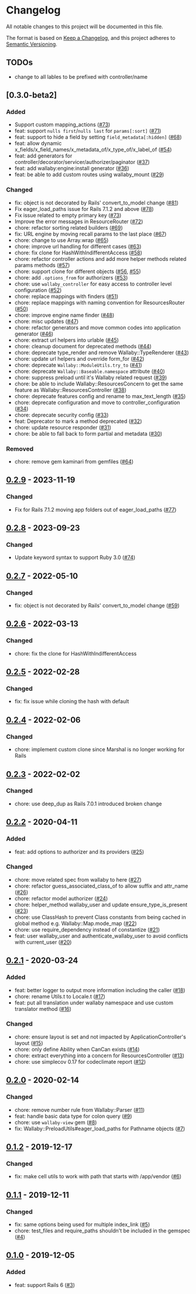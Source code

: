 # Changelog
All notable changes to this project will be documented in this file.

The format is based on [Keep a Changelog](https://keepachangelog.com/en/1.0.0/),
and this project adheres to [Semantic Versioning](https://semver.org/spec/v2.0.0.html).

## TODOs

- change to all lables to be prefixed with controller/name

## [0.3.0-beta2]

### Added

- Support custom mapping_actions ([#73](https://github.com/wallaby-rails/wallaby-core/pull/73))
- feat: support `nulls first`/`nulls last` for `params[:sort]`  ([#71](https://github.com/wallaby-rails/wallaby-core/pull/71))
- feat: support to hide a field by setting `field_metadata[:hidden]` ([#68](https://github.com/wallaby-rails/wallaby-core/pull/68))
- feat: allow dynamic x_fields/x_field_names/x_metadata_of/x_type_of/x_label_of ([#54](https://github.com/wallaby-rails/wallaby-core/pull/54))
- feat: add generators for controller/decorator/servicer/authorizer/paginator ([#37](https://github.com/wallaby-rails/wallaby-core/pull/37))
- feat: add wallaby:engine:install generator ([#36](https://github.com/wallaby-rails/wallaby-core/pull/36))
- feat: be able to add custom routes using wallaby_mount ([#29](https://github.com/wallaby-rails/wallaby-core/pull/29))

### Changed

- fix: object is not decorated by Rails' convert_to_model change ([#81](https://github.com/wallaby-rails/wallaby-core/pull/81))
- Fix eager_load_paths issue for Rails 7.1.2 and above ([#78](https://github.com/wallaby-rails/wallaby-core/pull/78))
- Fix issue related to empty primary key ([#73](https://github.com/wallaby-rails/wallaby-core/pull/73))
- Improve the error messages in ResourceRouter ([#72](https://github.com/wallaby-rails/wallaby-core/pull/72))
- chore: refactor sorting related builders ([#69](https://github.com/wallaby-rails/wallaby-core/pull/69))
- fix: URL engine by moving recall params to the last place ([#67](https://github.com/wallaby-rails/wallaby-core/pull/67))
- chore: change to use Array.wrap ([#65](https://github.com/wallaby-rails/wallaby-core/pull/65))
- chore: improve url handling for different cases ([#63](https://github.com/wallaby-rails/wallaby-core/pull/63))
- chore: fix clone for HashWithIndifferentAccess ([#58](https://github.com/wallaby-rails/wallaby-core/pull/58))
- chore: refactor controller actions and add more helper methods related params methods ([#57](https://github.com/wallaby-rails/wallaby-core/pull/57))
- chore: support clone for different objects ([#56](https://github.com/wallaby-rails/wallaby-core/pull/56), [#55](https://github.com/wallaby-rails/wallaby-core/pull/55))
- chore: add `.options_from` for authorizers ([#53](https://github.com/wallaby-rails/wallaby-core/pull/53))
- chore: use `wallaby_controller` for easy access to controller level configuration ([#52](https://github.com/wallaby-rails/wallaby-core/pull/52))
- chore: replace mappings with finders ([#51](https://github.com/wallaby-rails/wallaby-core/pull/51))
- chore: replace mappings with naming convention for ResourcesRouter ([#50](https://github.com/wallaby-rails/wallaby-core/pull/50))
- chore: improve engine name finder ([#48](https://github.com/wallaby-rails/wallaby-core/pull/48))
- chore: misc updates ([#47](https://github.com/wallaby-rails/wallaby-core/pull/47))
- chore: refactor generators and move common codes into application generator ([#46](https://github.com/wallaby-rails/wallaby-core/pull/46))
- chore: extract url helpers into urlable ([#45](https://github.com/wallaby-rails/wallaby-core/pull/45))
- chore: cleanup document for deprecated methods ([#44](https://github.com/wallaby-rails/wallaby-core/pull/44))
- chore: deprecate type_render and remove Wallaby::TypeRenderer ([#43](https://github.com/wallaby-rails/wallaby-core/pull/43))
- chore: update url helpers and override form_for ([#42](https://github.com/wallaby-rails/wallaby-core/pull/42))
- chore: deprecate `Wallaby::ModuleUtils.try_to` ([#41](https://github.com/wallaby-rails/wallaby-core/pull/41))
- chore: deprecate `Wallaby::Baseable.namespace` attribute ([#40](https://github.com/wallaby-rails/wallaby-core/pull/40))
- chore: suppress preload until it's Wallaby related request ([#39](https://github.com/wallaby-rails/wallaby-core/pull/39))
- chore: be able to include Wallaby::ResourcesConcern to get the same feature as Wallaby::ResourcesController ([#38](https://github.com/wallaby-rails/wallaby-core/pull/38))
- chore: deprecate features config and rename to max_text_length ([#35](https://github.com/wallaby-rails/wallaby-core/pull/35))
- chore: deprecate configuration and move to controller_configuration ([#34](https://github.com/wallaby-rails/wallaby-core/pull/34))
- chore: deprecate security config ([#33](https://github.com/wallaby-rails/wallaby-core/pull/33))
- feat: Deprecator to mark a method deprecated ([#32](https://github.com/wallaby-rails/wallaby-core/pull/32))
- chore: update resource responder ([#31](https://github.com/wallaby-rails/wallaby-core/pull/31))
- chore: be able to fall back to form partial and metadata ([#30](https://github.com/wallaby-rails/wallaby-core/pull/30))


### Removed

- chore: remove gem kaminari from gemfiles ([#64](https://github.com/wallaby-rails/wallaby-core/pull/64))


## [0.2.9](https://github.com/wallaby-rails/wallaby-core/releases/tag/0.2.9) - 2023-11-19

### Changed

- Fix for Rails 7.1.2 moving app folders out of eager_load_paths ([#77](https://github.com/wallaby-rails/wallaby-core/pull/77))

## [0.2.8](https://github.com/wallaby-rails/wallaby-core/releases/tag/0.2.8) - 2023-09-23

### Changed

- Update keyword syntax to support Ruby 3.0 ([#74](https://github.com/wallaby-rails/wallaby-core/pull/74))

## [0.2.7](https://github.com/wallaby-rails/wallaby-core/releases/tag/0.2.7) - 2022-05-10

### Changed

- fix: object is not decorated by Rails' convert_to_model change ([#59](https://github.com/wallaby-rails/wallaby-core/pull/59))

## [0.2.6](https://github.com/wallaby-rails/wallaby-core/releases/tag/0.2.6) - 2022-03-13

### Changed

- chore: fix the clone for HashWithIndifferentAccess

## [0.2.5](https://github.com/wallaby-rails/wallaby-core/releases/tag/0.2.5) - 2022-02-28

### Changed

- fix: fix issue while cloning the hash with default

## [0.2.4](https://github.com/wallaby-rails/wallaby-core/releases/tag/0.2.4) - 2022-02-06

### Changed

- chore: implement custom clone since Marshal is no longer working for Rails

## [0.2.3](https://github.com/wallaby-rails/wallaby-core/releases/tag/0.2.3) - 2022-02-02

### Changed

- chore: use deep_dup as Rails 7.0.1 introduced broken change

## [0.2.2](https://github.com/wallaby-rails/wallaby-core/releases/tag/0.2.2) - 2020-04-11

### Added

- feat: add options to authorizer and its providers ([#25](https://github.com/wallaby-rails/wallaby-core/pull/25))

### Changed

- chore: move related spec from wallaby to here ([#27](https://github.com/wallaby-rails/wallaby-core/pull/27))
- chore: refactor guess_associated_class_of to allow suffix and attr_name ([#26](https://github.com/wallaby-rails/wallaby-core/pull/26))
- chore: refactor model authorizer ([#24](https://github.com/wallaby-rails/wallaby-core/pull/24))
- chore: helper_method wallaby_user and update ensure_type_is_present ([#23](https://github.com/wallaby-rails/wallaby-core/pull/23))
- chore: use ClassHash to prevent Class constants from being cached in global method e.g. Wallaby::Map.mode_map ([#22](https://github.com/wallaby-rails/wallaby-core/pull/22))
- chore: use require_dependency instead of constantize ([#21](https://github.com/wallaby-rails/wallaby-core/pull/21))
- feat: user wallaby_user and authenticate_wallaby_user to avoid conflicts with current_user ([#20](https://github.com/wallaby-rails/wallaby-core/pull/20))

## [0.2.1](https://github.com/wallaby-rails/wallaby-core/releases/tag/0.2.1) - 2020-03-24

### Added

- feat: better logger to output more information including the caller ([#18](https://github.com/wallaby-rails/wallaby-core/pull/18))
- chore: rename Utils.t to Locale.t ([#17](https://github.com/wallaby-rails/wallaby-core/pull/17))
- feat: put all translation under wallaby namespace and use custom translator method ([#16](https://github.com/wallaby-rails/wallaby-core/pull/16))

### Changed

- chore: ensure layout is set and not impacted by ApplicationController's layout ([#15](https://github.com/wallaby-rails/wallaby-core/pull/15))
- chore: only define Ability when CanCan exists ([#14](https://github.com/wallaby-rails/wallaby-core/pull/14))
- chore: extract everything into a concern for ResourcesController ([#13](https://github.com/wallaby-rails/wallaby-core/pull/13))
- chore: use simplecov 0.17 for codeclimate report ([#12](https://github.com/wallaby-rails/wallaby-core/pull/12))

## [0.2.0](https://github.com/wallaby-rails/wallaby-core/releases/tag/0.2.0) - 2020-02-14

### Changed

- chore: remove number rule from Wallaby::Parser ([#11](https://github.com/wallaby-rails/wallaby-core/pull/11))
- feat: handle basic data type for colon query ([#9](https://github.com/wallaby-rails/wallaby-core/pull/9))
- chore: use `wallaby-view` gem ([#8](https://github.com/wallaby-rails/wallaby-core/pull/8))
- fix: Wallaby::PreloadUtils#eager_load_paths for Pathname objects ([#7](https://github.com/wallaby-rails/wallaby-core/pull/7))

## [0.1.2](https://github.com/wallaby-rails/wallaby-core/releases/tag/0.1.2) - 2019-12-17

### Changed

- fix: make cell utils to work with path that starts with /app/vendor ([#6](https://github.com/wallaby-rails/wallaby-core/pull/6))

## [0.1.1](https://github.com/wallaby-rails/wallaby-core/releases/tag/0.1.1) - 2019-12-11

### Changed

- fix: same options being used for multiple index_link ([#5](https://github.com/wallaby-rails/wallaby-core/pull/5))
- chore: test_files and require_paths shouldn't be included in the gemspec ([#4](https://github.com/wallaby-rails/wallaby-core/pull/4))

## [0.1.0](https://github.com/wallaby-rails/wallaby-core/releases/tag/0.1.0) - 2019-12-05

### Added

- feat: support Rails 6 ([#3](https://github.com/wallaby-rails/wallaby-core/pull/3))
